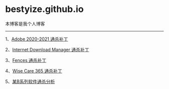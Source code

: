 # bestyize.github.io

本博客是我个人博客

---

1、[Adobe 2020-2021 通杀补丁](adobe/freeadobe)

2、[Internet Download Manager 通杀补丁](software/idm)

3、[Fences 通杀补丁](software/fences)

4、[Wise Care 365 通杀补丁](software/wisecare)

5、[某B系列软件通杀分析](software/jiamishoft)
